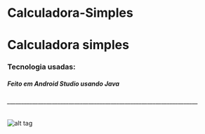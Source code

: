 # Calculadora-Simples
 
#                                                      Calculadora simples
     
###                  Tecnologia usadas:
   #####                      Feito em Android Studio usando Java
  ###### ____________________________________________________________________ 
      
![alt tag](  https://github.com/developerWelligton/Calculadora-Simples/issues/1#issue-1012715943)

            
 
 

